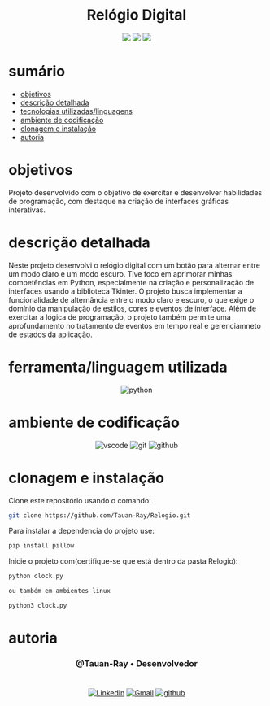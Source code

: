 <h1 align="center">Relógio Digital</h1>


<p align="center">
  <image
  src="https://img.shields.io/github/languages/count/Tauan-Ray/Relogio"
  />
  <image
  src="https://img.shields.io/github/languages/top/Tauan-Ray/Relogio"
  />
  <image
  src="https://img.shields.io/github/last-commit/Tauan-Ray/Relogio"
  />
</p>

# sumário 

- [objetivos](#id01)
- [descrição detalhada](#id01.01)
- [tecnologias utilizadas/linguagens](#id02)
- [ambiente de codificação](#id03)
- [clonagem e instalação](#id04)
- [autoria](#id05)



# objetivos <a name="id01"></a>


Projeto desenvolvido com o objetivo de exercitar e desenvolver habilidades de programação, com destaque na criação de interfaces gráficas interativas.



# descrição detalhada <a name="id01.01"></a>


Neste projeto desenvolvi o relógio digital com um botão para alternar entre um modo claro e um modo escuro. Tive foco em aprimorar minhas competências em Python, especialmente na criação e personalização de interfaces usando a biblioteca Tkinter. O projeto busca implementar a funcionalidade de alternância entre o modo claro e escuro, o que exige o domínio da manipulação de estilos, cores e eventos de interface. Além de exercitar a lógica de programação, o projeto também permite uma aprofundamento no tratamento de eventos em tempo real e gerenciamneto de estados da aplicação.



# ferramenta/linguagem utilizada <a name="id02"></a>

<div  align='center'> 
  
![python](https://img.shields.io/badge/Python-3776AB?style=for-the-badge&logo=python&logoColor=white)
</div>

# ambiente de codificação <a name="id03"></a>

<div  align='center'> 

![vscode](https://img.shields.io/badge/VSCode-0D1117?style=for-the-badge&logo=visual%20studio%20code&logoColor=blue)
![git](https://img.shields.io/badge/GIT-0D1117?style=for-the-badge&logo=git&logoColor=red)
![github](https://img.shields.io/badge/Github-0D1117?style=for-the-badge&logo=github&logoColor=fff)
</div>


# clonagem e instalação <a name="id04"></a>

Clone este repositório usando o comando:

```bash
git clone https://github.com/Tauan-Ray/Relogio.git
```

Para instalar a dependencia do projeto use:

```bash
pip install pillow
```

Inicie o projeto com(certifique-se que está dentro da pasta Relogio):

```bash
python clock.py

ou também em ambientes linux

python3 clock.py
```


# autoria <a name="id05"></a>

<h3 align='center'> @Tauan-Ray • Desenvolvedor
 </h3>

#

<div  align='center'>

[![Linkedin](https://img.shields.io/badge/LinkedIn-0D1117?style=for-the-badge&logo=linkedin&logoColor=blue)](https://www.linkedin.com/in/tauan-ray-castro-venuto/)
<a href = "mailto:tauanray995@gmail.com">
![Gmail](https://img.shields.io/badge/Gmail-0D1117?style=for-the-badge&logo=gmail&logoColor=red)</a>
[![github](https://img.shields.io/badge/Github-0D1117?style=for-the-badge&logo=github&logoColor=fff)](https://www.github.com/Tauan-Ray)
</div>

